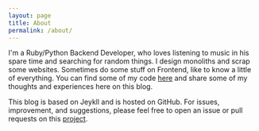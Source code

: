 ```yaml
---
layout: page
title: About
permalink: /about/
---
```


I'm a Ruby/Python Backend Developer, who loves listening to music in his spare time and searching for random things. I design monoliths and scrap some websites. Sometimes do some stuff on Frontend, like to know a little of everything. You can find some of my code [here](https://github.com/sosolidkk/) and share some of my thoughts and experiences here on this blog.

This blog is based on Jeykll and is hosted on GitHub. For issues, improvement, and suggestions, please feel free to open an issue or pull requests on this [project](https://github.com/sosolidkk/sosolidkk.github.io).
